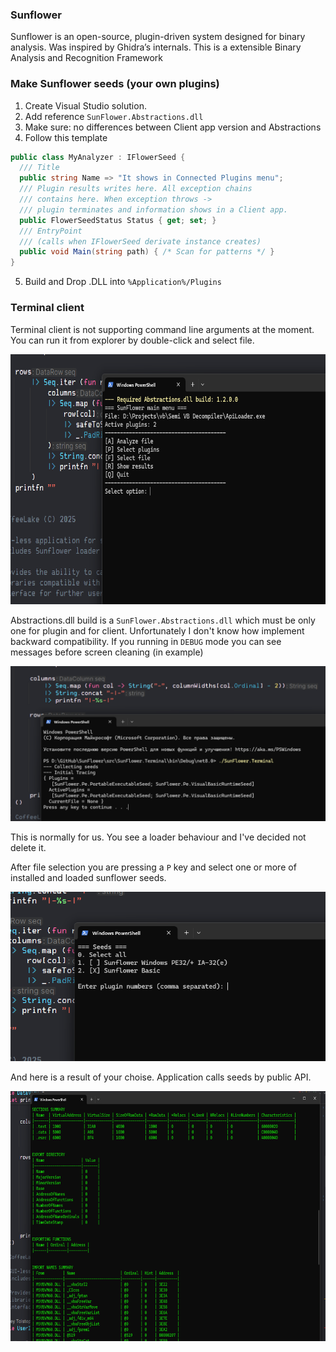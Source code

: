 ### Sunflower
Sunflower is an open-source, plugin-driven system designed for binary analysis. Was inspired by Ghidra’s internals.
This is a extensible Binary Analysis and Recognition Framework

### Make Sunflower seeds (your own plugins)
1) Create Visual Studio solution.
2) Add reference `SunFlower.Abstractions.dll`
3) Make sure: no differences between Client app version and Abstractions
4) Follow this template

```csharp
public class MyAnalyzer : IFlowerSeed {
  /// Title
  public string Name => "It shows in Connected Plugins menu";
  /// Plugin results writes here. All exception chains
  /// contains here. When exception throws -> 
  /// plugin terminates and information shows in a Client app.
  public FlowerSeedStatus Status { get; set; }
  /// EntryPoint 
  /// (calls when IFlowerSeed derivate instance creates)
  public void Main(string path) { /* Scan for patterns */ }
}
```
5) Build and Drop .DLL into `%Application%/Plugins`

### Terminal client

Terminal client is not supporting command line arguments at the moment. You can run it from explorer by double-click
and select file.

<img src="assets/main.png" width="600" height="400">

Abstractions.dll build is a `SunFlower.Abstractions.dll` which must be only one for plugin and for client. Unfortunately I don't know how implement backward compatibility.
If you running in `DEBUG` mode you can see messages before screen cleaning (in example)

<img src="assets/debug.png" width="600" heigh="300">

This is normally for us. You see a loader behaviour and I've decided
not delete it.

After file selection you are pressing a `P` key and select
one or more of installed and loaded sunflower seeds.

<img src="assets/seeds.png">

And here is a result of your choise. Application calls seeds by public API.

<img src="assets/result.png" width="600" height="400">